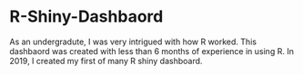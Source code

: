 # R-Shiny-Dashbaord
As an undergradute, I was very intrigued with how R worked. This dashbaord was created with less than 6 months of experience in using R. In 2019, I created my first of many R shiny dashboard. 
